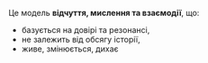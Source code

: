 Це модель **відчуття, мислення та взаємодії**, що:
- базується на довірі та резонансі,
- не залежить від обсягу історії,
- живе, змінюється, дихає